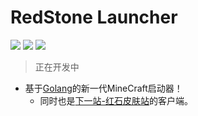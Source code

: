 # RedStone Launcher


<img src="https://img.shields.io/badge/RedStone Skin-Launcher-red" /> <img src="https://img.shields.io/badge/MineCraft_Launcher-RedStone_Launcher-brightgreen" /> <img src="https://img.shields.io/badge/RedStone_Launcher-Developing-brightgreen" />


> 正在开发中


* 基于[Golang](https://golang.google.cn/)的新一代MineCraft启动器！ 
  * 同时也是[下一站-红石皮肤站](https://github.com/redstone-skin/skin-server-next)的客户端。
